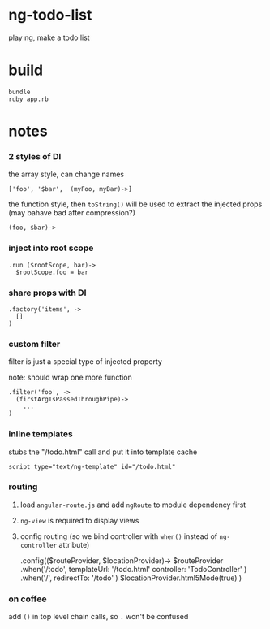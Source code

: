 # ng-todo-list

play ng, make a todo list

# build

    bundle
    ruby app.rb

# notes

### 2 styles of DI

the array style, can change names

    ['foo', '$bar',  (myFoo, myBar)->]

the function style, then `toString()` will be used to extract the injected props (may bahave bad after compression?)

    (foo, $bar)->

### inject into root scope

    .run ($rootScope, bar)->
      $rootScope.foo = bar

### share props with DI

    .factory('items', ->
      []
    )

### custom filter

filter is just a special type of injected property

note: should wrap one more function

    .filter('foo', ->
      (firstArgIsPassedThroughPipe)->
        ...
    )

### inline templates

stubs the "/todo.html" call and put it into template cache

    script type="text/ng-template" id="/todo.html"

### routing

1. load `angular-route.js` and add `ngRoute` to module dependency first

2. `ng-view` is required to display views

3. config routing (so we bind controller with `when()` instead of `ng-controller` attribute)

    .config(($routeProvider, $locationProvider)->
      $routeProvider
      .when('/todo',
        templateUrl: '/todo.html'
        controller: 'TodoController'
      )
      .when('/',
        redirectTo: '/todo'
      )
      $locationProvider.html5Mode(true)
    )

### on coffee

add `()` in top level chain calls, so `.` won't be confused
